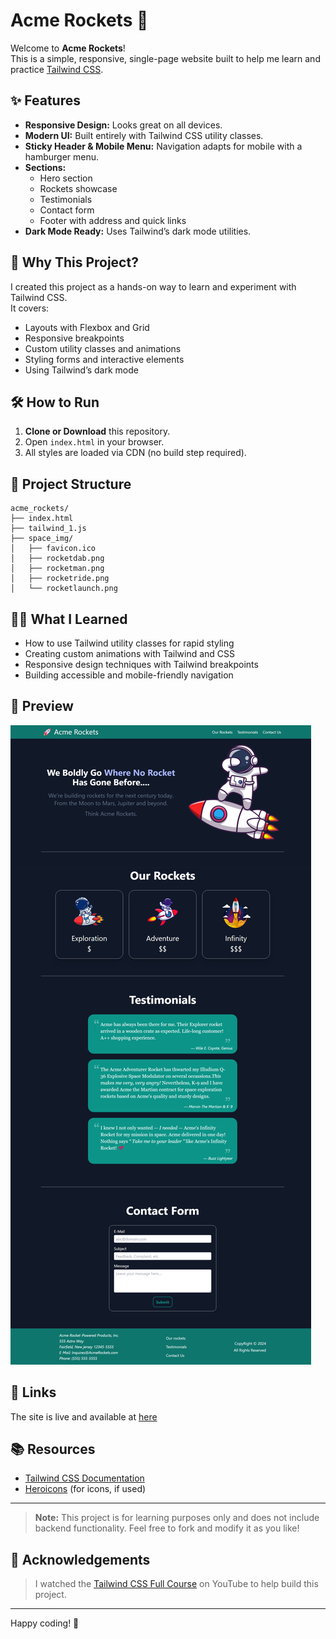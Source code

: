 # Acme Rockets 🚀

Welcome to **Acme Rockets**!  
This is a simple, responsive, single-page website built to help me learn and practice [Tailwind CSS](https://tailwindcss.com/).

## ✨ Features

- **Responsive Design:** Looks great on all devices.
- **Modern UI:** Built entirely with Tailwind CSS utility classes.
- **Sticky Header & Mobile Menu:** Navigation adapts for mobile with a hamburger menu.
- **Sections:**
  - Hero section
  - Rockets showcase
  - Testimonials
  - Contact form
  - Footer with address and quick links
- **Dark Mode Ready:** Uses Tailwind’s dark mode utilities.

## 🚀 Why This Project?

I created this project as a hands-on way to learn and experiment with Tailwind CSS.  
It covers:
- Layouts with Flexbox and Grid
- Responsive breakpoints
- Custom utility classes and animations
- Styling forms and interactive elements
- Using Tailwind’s dark mode

## 🛠️ How to Run

1. **Clone or Download** this repository.
2. Open `index.html` in your browser.
3. All styles are loaded via CDN (no build step required).

## 📁 Project Structure

```plaintext
acme_rockets/ 
├── index.html
├── tailwind_1.js
├── space_img/
│   ├── favicon.ico
│   ├── rocketdab.png
│   ├── rocketman.png
│   ├── rocketride.png
│   └── rocketlaunch.png
```

## 🧑‍💻 What I Learned

- How to use Tailwind utility classes for rapid styling
- Creating custom animations with Tailwind and CSS
- Responsive design techniques with Tailwind breakpoints
- Building accessible and mobile-friendly navigation

## 📸 Preview

![Acme Rockets Screenshot](./space_img/website.png)

## 🔗 Links

The site is live and available at [here](https://adhik-6.github.io/acme_rockets/)

## 📚 Resources

- [Tailwind CSS Documentation](https://tailwindcss.com/docs)
- [Heroicons](https://heroicons.com/) (for icons, if used)

---

> **Note:** This project is for learning purposes only and does not include backend functionality.
> Feel free to fork and modify it as you like!


## 🙏 Acknowledgements

> I watched the [Tailwind CSS Full Course](https://youtu.be/lCxcTsOHrjo?si=wH_djS-S2hHujjgc) on YouTube to help build this project.

---

Happy coding! 🚀

